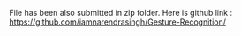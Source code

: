 File has been also submitted in zip folder. 
Here is github link :
https://github.com/iamnarendrasingh/Gesture-Recognition/
